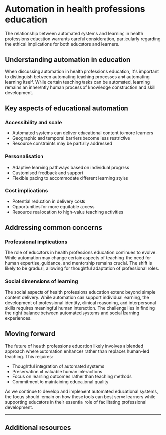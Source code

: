 # Automation in health professions education

The relationship between automated systems and learning in health professions education warrants careful consideration, particularly regarding the ethical implications for both educators and learners.

## Understanding automation in education

When discussing automation in health professions education, it's important to distinguish between automating teaching processes and automating learning itself. While certain teaching tasks can be automated, learning remains an inherently human process of knowledge construction and skill development.

## Key aspects of educational automation

### Accessibility and scale

- Automated systems can deliver educational content to more learners
- Geographic and temporal barriers become less restrictive
- Resource constraints may be partially addressed

### Personalisation

- Adaptive learning pathways based on individual progress
- Customised feedback and support
- Flexible pacing to accommodate different learning styles

### Cost implications

- Potential reduction in delivery costs
- Opportunities for more equitable access
- Resource reallocation to high-value teaching activities

## Addressing common concerns

### Professional implications

The role of educators in health professions education continues to evolve. While automation may change certain aspects of teaching, the need for human expertise, guidance, and mentorship remains crucial. The shift is likely to be gradual, allowing for thoughtful adaptation of professional roles.

### Social dimensions of learning

The social aspects of health professions education extend beyond simple content delivery. While automation can support individual learning, the development of professional identity, clinical reasoning, and interpersonal skills requires meaningful human interaction. The challenge lies in finding the right balance between automated systems and social learning experiences.

## Moving forward

The future of health professions education likely involves a blended approach where automation enhances rather than replaces human-led teaching. This requires:

- Thoughtful integration of automated systems
- Preservation of valuable human interactions
- Focus on learning outcomes rather than teaching methods
- Commitment to maintaining educational quality

As we continue to develop and implement automated educational systems, the focus should remain on how these tools can best serve learners while supporting educators in their essential role of facilitating professional development.

---

## Additional resources
